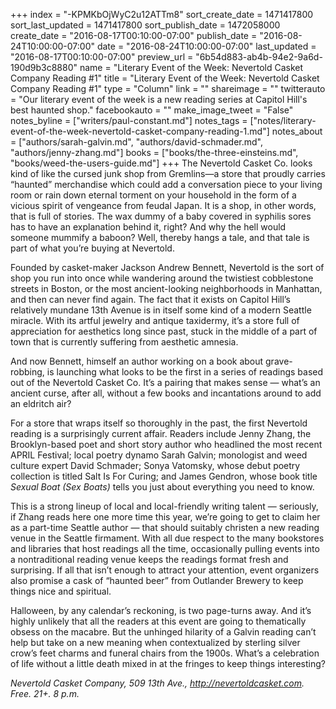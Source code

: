 +++
index = "-KPMKbOjWyC2u12ATTm8"
sort_create_date = 1471417800
sort_last_updated = 1471417800
sort_publish_date = 1472058000
create_date = "2016-08-17T00:10:00-07:00"
publish_date = "2016-08-24T10:00:00-07:00"
date = "2016-08-24T10:00:00-07:00"
last_updated = "2016-08-17T00:10:00-07:00"
preview_url = "6b54d883-ab4b-94e2-9a6d-190d9b3c8880"
name = "Literary Event of the Week: Nevertold Casket Company Reading #1"
title = "Literary Event of the Week: Nevertold Casket Company Reading #1"
type = "Column"
link = ""
shareimage = ""
twitterauto = "Our literary event of the week is a new reading series at Capitol Hill's best haunted shop."
facebookauto = ""
make_image_tweet = "False"
notes_byline = ["writers/paul-constant.md"]
notes_tags = ["notes/literary-event-of-the-week-nevertold-casket-company-reading-1.md"]
notes_about = ["authors/sarah-galvin.md", "authors/david-schmader.md", "authors/jenny-zhang.md"]
books = ["books/the-three-einsteins.md", "books/weed-the-users-guide.md"]
+++
The Nevertold Casket Co. looks kind of like the cursed junk shop from Gremlins—a store that proudly carries “haunted” merchandise which could add a conversation piece to your living room or rain down eternal torment on your household in the form of a vicious spirit of vengeance from feudal Japan. It is a shop, in other words, that is full of stories. The wax dummy of a baby covered in syphilis sores has to have an explanation behind it, right? And why the hell would someone mummify a baboon? Well, thereby hangs a tale, and that tale is part of what you’re buying at Nevertold.

Founded by casket-maker Jackson Andrew Bennett, Nevertold is the sort of shop you run into once while wandering around the twistiest cobblestone streets in Boston, or the most ancient-looking neighborhoods in Manhattan, and then can never find again. The fact that it exists on Capitol Hill’s relatively mundane 13th Avenue is in itself some kind of a modern Seattle miracle. With its artful jewelry and antique taxidermy, it’s a store full of appreciation for aesthetics long since past, stuck in the middle of a part of town that is currently suffering from aesthetic amnesia.

And now Bennett, himself an author working on a book about grave-robbing, is launching what looks to be the first in a series of readings based out of the Nevertold Casket Co. It’s a pairing that makes sense — what’s an ancient curse, after all, without a few books and incantations around to add an eldritch air? 

For a store that wraps itself so thoroughly in the past, the first Nevertold reading is a surprisingly current affair. Readers include Jenny Zhang, the Brooklyn-based poet and short story author who headlined the most recent APRIL Festival; local poetry dynamo Sarah Galvin; monologist and weed culture expert David Schmader; Sonya Vatomsky, whose debut poetry collection is titled Salt Is For Curing; and James Gendron, whose book title *Sexual Boat (Sex Boats)* tells you just about everything you need to know.

This is a strong lineup of local and local-friendly writing talent — seriously, if Zhang reads here one more time this year, we’re going to get to claim her as a part-time Seattle author — that should suitably christen a new reading venue in the Seattle firmament. With all due respect to the many bookstores and libraries that host readings all the time, occasionally pulling events into a nontraditional reading venue keeps the readings format fresh and surprising. If all that isn’t enough to attract your attention, event organizers also promise a cask of “haunted beer” from Outlander Brewery to keep things nice and spiritual.

Halloween, by any calendar’s reckoning, is two page-turns away. And it’s highly unlikely that all the readers at this event are going to thematically obsess on the macabre. But the unhinged hilarity of a Galvin reading can’t help but take on a new meaning when contextualized by sterling silver crow’s feet charms and funeral chairs from the 1900s. What’s a celebration of life without a little death mixed in at the fringes to keep things interesting?

*Nevertold Casket Company, 509 13th Ave., http://nevertoldcasket.com. Free. 21+. 8 p.m.*
